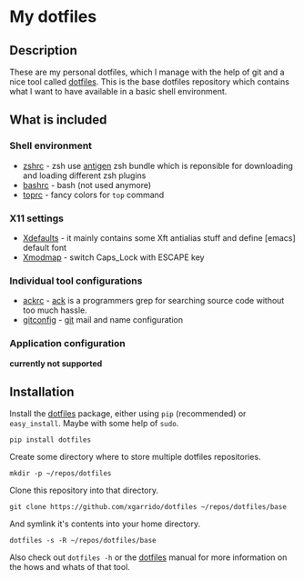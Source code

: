 # My dotfiles

## Description
These are my personal dotfiles, which I manage with the help of git
and a nice tool called [dotfiles].  This is the base dotfiles
repository  which contains what I want to have available in a basic
shell environment.

## What is included

### Shell environment
 * [zshrc] - zsh use [antigen] zsh bundle which is reponsible for
   downloading and loading different zsh plugins
 * [bashrc] - bash (not used anymore)
 * [toprc] - fancy colors for ```top``` command

### X11 settings
 * [Xdefaults] - it mainly contains some Xft antialias stuff and
 define [emacs] default font
 * [Xmodmap] - switch Caps_Lock with ESCAPE key

### Individual tool configurations
 * [ackrc] - [ack] is a programmers grep for searching source code
   without too much hassle.
 * [gitconfig] - [git] mail and name configuration

### Application configuration

**currently not supported**

[zshrc]:   https://github.com/xgarrido/dotfiles/blob/master/zshrc  "zshrc"
[antigen]: https://github.com/zsh-users/antigen                    "antigen"
[bashrc]:  https://github.com/xgarrido/dotfiles/blob/master/bashrc "bashrc"
[toprc]:   https://github.com/xgarrido/dotfiles/blob/master/toprc  "toprc"

[Xdefaults]:
https://github.com/xgarrido/dotfiles/blob/master/Xdefaults "Xdefaults"
[Xmodmap]:
https://github.com/xgarrido/dotfiles/blob/master/Xmodmap"Xmodmap"

[ackrc]: https://github.com/xgarrido/dotfiles/blob/master/.ackrc "ackrc"
[ack]:   http://betterthangrep.com/                              "Ack"
[gitconfig]: https://github.com/xgarrido/dotfiles/blob/master/gitconfig "gitconfig"
[git]: http://git-scm.com/ "git"

## Installation

Install the [dotfiles] package, either using `pip` (recommended) or
`easy_install`. Maybe with some help of `sudo`.

    pip install dotfiles

Create some directory where to store multiple dotfiles repositories.

    mkdir -p ~/repos/dotfiles

Clone this repository into that directory.

    git clone https://github.com/xgarrido/dotfiles ~/repos/dotfiles/base

And symlink it's contents into your home directory.

    dotfiles -s -R ~/repos/dotfiles/base

Also check out `dotfiles -h` or the [dotfiles]
manual for more information on the hows and whats of that tool.

[dotfiles]: https://github.com/jbernard/dotfiles "dotfiles"

